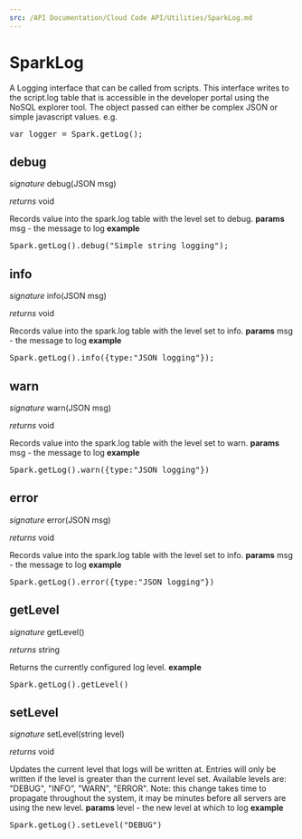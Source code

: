 ```yaml
---
src: /API Documentation/Cloud Code API/Utilities/SparkLog.md
---
```


# SparkLog

A Logging interface that can be called from scripts.
This interface writes to the script.log table that is accessible in the developer portal using the NoSQL explorer tool.
The object passed can either be complex JSON or simple javascript values.
e.g.
<pre rel="highlighter" code-brush="js" contenteditable="false">var logger = Spark.getLog();</pre>


## debug

_signature_ debug(JSON msg)</p>
_returns_ void</p>

Records value into the spark.log table with the level set to debug.
<b>params</b>
msg - the message to log
<b>example</b>
<pre rel="highlighter" code-brush="js" contenteditable="false">Spark.getLog().debug("Simple string logging");</pre>

## info

_signature_ info(JSON msg)</p>
_returns_ void</p>

Records value into the spark.log table with the level set to info.
<b>params</b>
msg - the message to log
<b>example</b>
<pre rel="highlighter" code-brush="js" contenteditable="false">Spark.getLog().info({type:"JSON logging"});</pre>

## warn

_signature_ warn(JSON msg)</p>
_returns_ void</p>

Records value into the spark.log table with the level set to warn.
<b>params</b>
msg - the message to log
<b>example</b>
<pre rel="highlighter" code-brush="js" contenteditable="false">Spark.getLog().warn({type:"JSON logging"})</pre>

## error

_signature_ error(JSON msg)</p>
_returns_ void</p>

Records value into the spark.log table with the level set to info.
<b>params</b>
msg - the message to log
<b>example</b>
<pre rel="highlighter" code-brush="js" contenteditable="false">Spark.getLog().error({type:"JSON logging"})</pre>

## getLevel

_signature_ getLevel()</p>
_returns_ string</p>

Returns the currently configured log level.
<b>example</b>
<pre rel="highlighter" code-brush="js" contenteditable="false">Spark.getLog().getLevel()</pre>

## setLevel

_signature_ setLevel(string level)</p>
_returns_ void</p>

Updates the current level that logs will be written at.
Entries will only be written if the level is greater than the current level set.
Available levels are: "DEBUG", "INFO", "WARN", "ERROR".
Note: this change takes time to propagate throughout the system, it may be minutes before all servers are using the new level.
<b>params</b>
level - the new level at which to log
<b>example</b>
<pre rel="highlighter" code-brush="js" contenteditable="false">Spark.getLog().setLevel("DEBUG")</pre>

